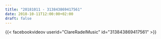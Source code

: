 ```yaml
---
title: "20181011 - 313843869417561"
date: 2018-10-11T12:00:00+02:00
draft: false
---
```


{{< facebookvideov userid="ClareRadelMusic" id="313843869417561" >}}